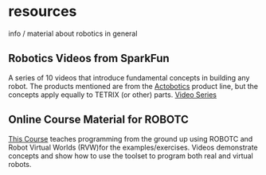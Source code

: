 resources
=========

info / material about robotics in general

Robotics Videos from SparkFun
-----------------------------

A series of 10 videos that introduce fundamental concepts in building any robot.
The products mentioned are from the 
[Actobotics](https://www.sparkfun.com/news/1345) product line, but the concepts
apply equally to TETRIX (or other) parts. 
[Video Series](https://www.sparkfun.com/videos#actobotics)

Online Course Material for ROBOTC
---------------------------------
[This Course](http://www.cs2n.org/activities/cs2n-learn/robotc-programming-for-ftc-teams)
teaches programming from the ground up using ROBOTC and Robot Virtual Worlds (RVW)for the examples/exercises.  Videos demonstrate concepts and show how to use the
toolset to program both real and virtual robots.
